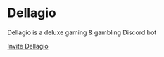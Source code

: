 # Dellagio
Dellagio is a deluxe gaming &amp; gambling Discord bot

[Invite Dellagio](https://discord.com/oauth2/authorize?client_id=934677596728340560&permissions=448824396800&scope=applications.commands%20bot)
